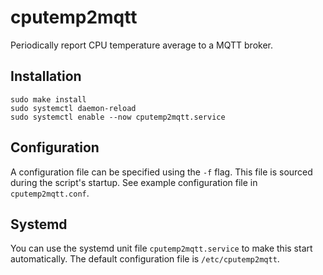 # cputemp2mqtt
Periodically report CPU temperature average to a MQTT broker.

## Installation
```
sudo make install
sudo systemctl daemon-reload
sudo systemctl enable --now cputemp2mqtt.service
```

## Configuration
A configuration file can be specified using the `-f` flag. This file is
sourced during the script's startup. See example configuration file in
`cputemp2mqtt.conf`.


## Systemd
You can use the systemd unit file `cputemp2mqtt.service` to make this start
automatically. The default configuration file is `/etc/cputemp2mqtt`.
